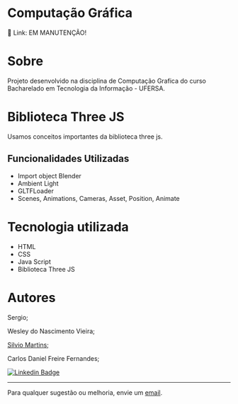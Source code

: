 # Computação Gráfica

🔗 Link: EM MANUTENÇÃO!

# Sobre

Projeto desenvolvido na disciplina de Computação Grafica do curso Bacharelado em Tecnologia da Informação - UFERSA.

# Biblioteca Three JS

Usamos conceitos importantes da biblioteca three js.

## Funcionalidades Utilizadas 
- Import object Blender
- Ambient Light
- GLTFLoader
- Scenes, Animations, Cameras, Asset, Position, Animate

# Tecnologia utilizada
- HTML
- CSS
- Java Script
- Biblioteca Three JS

# Autores

Sergio;

Wesley do Nascimento Vieira;

[Silvio Martins;](https://github.com/SilvioUFERSA "GitHub Silvio Martins")

Carlos Daniel Freire Fernandes;

[![Linkedin Badge](https://img.shields.io/badge/-Linkedin-blue?style=flat-square&logo=Linkedin&logoColor=white&link=https://www.linkedin.com/in/lpaulovt/)](https://www.linkedin.com/in/carlosdanielfernandes) 

---
Para qualquer sugestão ou melhoria, envie um [email](mailto:carloscdanield@gmail.com).
